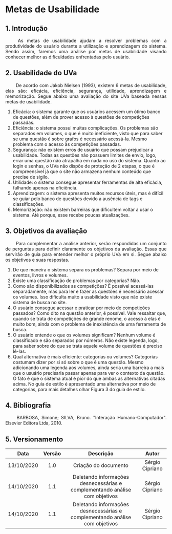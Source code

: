 # Metas de Usabilidade

## 1. Introdução

<p align="justify"> &emsp;&emsp; As metas de usabilidade ajudam a resolver problemas com a produtividade do usuário durante a utilização e aprendizagem do sistema. Sendo assim, faremos uma análise por metas de usabilidade visando conhecer melhor as dificuldades enfrentadas pelo usuário.</p>

## 2. Usabilidade do UVa

<p align="justify"> &emsp;&emsp; De acordo com Jakob Nielsen (1993), existem 6 metas de usabilidade, elas são: eficácia, eficiência, segurança, utilidade, aprendizagem e memorização. Segue abaixo uma avaliação do site UVa baseada nessas metas de usabilidade.</p>

1. Eficácia: o sistema garante que os usuários acessem um ótimo banco de questões, além de prover acesso à questões de competições passadas.
2. Eficiência: o sistema possui muitas complicações. Os problemas são separados em volumes, o que é muito ineficiente, visto que para saber se uma questão é sobre grafos é necessário acessá-la. Mesmo problema com o acesso às competições passadas.
3. Segurança: não existem erros de usuário que possam prejudicar a usabilidade. Todas as questões não possuem limites de envio, logo, errar uma questão não atrapalha em nada no uso do sistema. Quanto ao login e senhas, o UVa não dispõe de proteção de 2 etapas, o que é compreensível já que o site não armazena nenhum conteúdo que precise de sigilo.
4. Utilidade: o sistema consegue apresentar ferramentas de alta eficácia, falhando apenas na eficiência.
5. Aprendizagem: o sistema apresenta muitos recursos úteis, mas é difícil se guiar pelo banco de questões devido a ausência de tags e classificações.
6. Memorização: não existem barreiras que dificultem voltar a usar o sistema. Até porque, esse recebe poucas atualizações.

## 3. Objetivos da avaliação
<p align="justify"> &emsp;&emsp; Para complementar a análise anterior, serão respondidas um conjunto de perguntas para definir claramente os objetivos da avaliação. Essas que servirão de guia para entender melhor o próprio UVa em si. Segue abaixo os objetivos e suas respostas.</p>

1. De que maneira o sistema separa os problemas? Separa por meio de eventos, livros e volumes.
2. Existe uma classificação de problemas por categorias? Não.
3. Como são disponibilizados as competições? È possível acessá-las separadamente, mas para ler e fazer as questões é necessário acessar os volumes. Isso dificulta muito a usabilidade visto que não existe sistema de busca no site.
4. O usuário consegue acessar e praticar por meio de competições passados? Como dito na questão anterior, é possível. Vale ressaltar que, quando se trata de competições de grande renome, o acesso à elas é muito bom, ainda com o problema de inexistência de uma ferramenta de busca.
5. O usuário entende o que os volumes significam? Nenhum volume é classificado e são separados por números. Não existe legenda, logo, para saber sobre do que se trata aquele volume de questões é preciso lê-las.
6. Qual alternativa é mais eficiente: categorias ou volumes? Categorias costumam dizer por si só sobre o que é uma questão. Mesmo adicionando uma legenda aos volumes, ainda seria uma barreira a mais que o usuário precisaria passar apenas para ver o contexto da questão. O fato é que o sistema atual é pior do que ambas as alternativas citadas acima. No guia de estilo é apresentado uma alternativa por meio de categorias, para mais detalhes olhar Figura 3 do guia de estilo.

## 4. Bibliografia

<p align="justify"> &emsp;&emsp; BARBOSA, Simone; SILVA, Bruno. "Interação Humano-Computador". Elsevier Editora Ltda, 2010.</p>

## 5. Versionamento

|Data|Versão|Descrição|Autor|
|:-:|:-:|:-:|:-:|
|13/10/2020|1.0|Criação do documento|Sérgio Cipriano|
|14/10/2020|1.1|Deletando informações desnecessárias e complementando análise com objetivos|Sérgio Cipriano|
|14/10/2020|1.1|Deletando informações desnecessárias e complementando análise com objetivos|Sérgio Cipriano|
